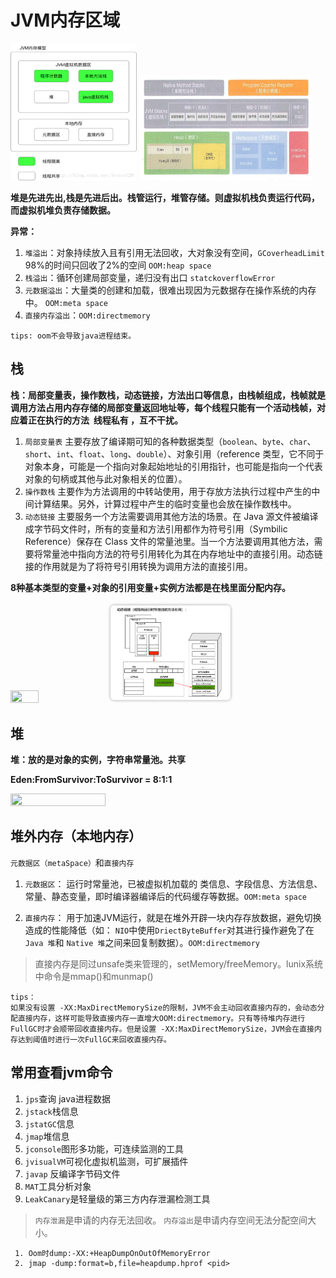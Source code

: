 # JVM内存区域
<img src="./images/java内存模型.png" style="width: 40%; height: 40%;object-fit: cover;">
<img src="./images/java内存模型2.png" style="width: 55%; height: 55%;object-fit: cover;">

<strong>
<p>堆是先进先出,栈是先进后出。栈管运行，堆管存储。则虚拟机栈负责运行代码，而虚拟机堆负责存储数据。</p>
</strong>

**异常：**
1. `堆溢出`：对象持续放入且有引用无法回收，大对象没有空间，`GCoverheadLimit` 98%的时间只回收了2%的空间 `OOM:heap space`
2. `栈溢出`：循环创建局部变量，递归没有出口 `statckoverflowError`
3. `元数据溢出`：大量类的创建和加载，很难出现因为元数据存在操作系统的内存中。 `OOM:meta space`
4. `直接内存溢出`：`OOM:directmemory`

````
tips: oom不会导致java进程结束。
````
## 栈
<strong>
<p>栈：局部变量表，操作数栈，动态链接，方法出口等信息，由栈帧组成，栈帧就是调用方法占用内存存储的局部变量返回地址等，每个线程只能有一个活动栈帧，对应着正在执行的方法  线程私有 ，互不干扰。</p>
</strong>

1. `局部变量表` 主要存放了编译期可知的各种数据类型（`boolean`、`byte`、`char`、`short`、`int`、`float`、`long`、`double`）、对象引用（reference 类型，它不同于对象本身，可能是一个指向对象起始地址的引用指针，也可能是指向一个代表对象的句柄或其他与此对象相关的位置）。
2. `操作数栈` 主要作为方法调用的中转站使用，用于存放方法执行过程中产生的中间计算结果。另外，计算过程中产生的临时变量也会放在操作数栈中。
3. `动态链接` 主要服务一个方法需要调用其他方法的场景。在 Java 源文件被编译成字节码文件时，所有的变量和方法引用都作为符号引用（Symbilic Reference）保存在 Class 文件的常量池里。当一个方法要调用其他方法，需要将常量池中指向方法的符号引用转化为其在内存地址中的直接引用。动态链接的作用就是为了将符号引用转换为调用方法的直接引用。

<strong>8种基本类型的变量+对象的引用变量+实例方法都是在栈里面分配内存。</strong>

<img src="./images/stack栈.png" style="width: 30%; height: 30%;object-fit: cover;">
<img src="./images/动态链接.png" style="width: 40%; height: 40%;object-fit: cover;">


## 堆
<strong>
<p>堆：放的是对象的实例，字符串常量池。共享</p>
</strong>

<strong>
<p>Eden:FromSurvivor:ToSurvivor = 8:1:1</p>
</strong>

<img src="./images/heap堆.png" style="width: 55%; height: 55%;object-fit: cover;">


## 堆外内存（本地内存）
`元数据区（metaSpace）`和`直接内存`

1. `元数据区`： 运行时常量池，已被虚拟机加载的 类信息、字段信息、方法信息、常量、静态变量，即时编译器编译后的代码缓存等数据。`OOM:meta space`

2. `直接内存`： 用于加速JVM运行，就是在堆外开辟一块内存存放数据，避免切换造成的性能降低（如： `NIO`中使用`DriectByteBuffer`对其进行操作避免了在 `Java 堆`和 `Native 堆`之间来回复制数据）。`OOM:directmemory`

>直接内存是同过unsafe类来管理的，setMemory/freeMemory。lunix系统中命令是mmap()和munmap()
````
tips：
如果没有设置 -XX:MaxDirectMemorySize的限制，JVM不会主动回收直接内存的，会动态分配直接内存，这样可能导致直接内存一直增大OOM:directmemory。只有等待堆内存进行FullGC时才会顺带回收直接内存。但是设置 -XX:MaxDirectMemorySize，JVM会在直接内存达到阈值时进行一次FullGC来回收直接内存。
````

## 常用查看jvm命令
1. `jps`查询 java进程数据
3. `jstack`栈信息
4. `jstatGC`信息
5. `jmap`堆信息
6. `jconsole`图形多功能，可连续监测的工具
7. `jvisualVM`可视化虚拟机监测，可扩展插件
8. `javap` 反编译字节码文件
9. `MAT`工具分析对象
10. `LeakCanary`是轻量级的第三方内存泄漏检测工具

>`内存泄漏`是申请的内存无法回收。
`内存溢出`是申请内存空间无法分配空间大小。

````
 1. Oom时dump:-XX:+HeapDumpOnOutOfMemoryError
 2. jmap -dump:format=b,file=heapdump.hprof <pid>
````


